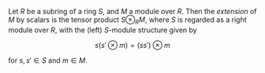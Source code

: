 Let $R$ be a subring of a ring $S$, and $M$ a module over $R$. Then the *extension* of $M$ by scalars is the tensor product $S \otimes_{R} M$, where $S$ is regarded as a right module over $R$, with the (left) $S$-module structure given by

$$
s(s' \otimes m) = (ss') \otimes m
$$

for $s, s' \in S$ and $m \in M$.
